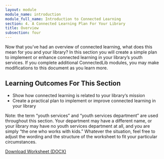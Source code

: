 ```yaml
---
layout: module
module_name: introduction
module_full_name: Introduction to Connected Learning
section: 4. A Connected Learning Plan For Your Library
title: Overview
subsection: four
---
```


Now that you’ve had an overview of connected learning, what does this mean for you and your library? In this section you will create a simple plan to implement or enhance connected learning in your library’s youth services. If you complete additional ConnectedLib modules, you may make modifications to this document as you learn more. 

## Learning Outcomes For This Section
<ul class="fancy">
<li>Show how connected learning is related to your library‘s mission</li>
<li>Create a practical plan to implement or improve connected learning in your library</li>
</ul>

Note: the term “youth services” and “youth services department” are used throughout this section. Your department may have a different name, or your library may have no youth services department at all, and you are simply “the one who works with kids.” Whatever the situation, feel free to adjust the wording and the structure of the worksheet to fit your particular circumstances.

[Download Worksheet (DOCX)](docs/Intro_CLPlan.docx)
